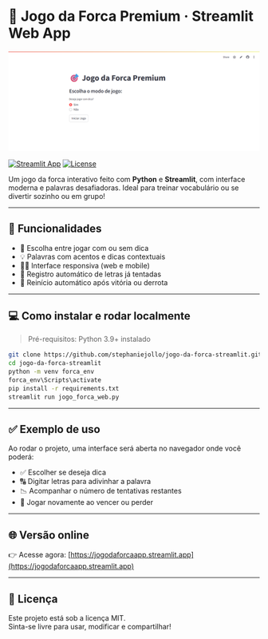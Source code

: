 
# 🧠 Jogo da Forca Premium · Streamlit Web App

![Demonstração do jogo](screenshot.png)

[![Streamlit App](https://img.shields.io/badge/Streamlit-Online-success?logo=streamlit)](https://jogodaforcaapp.streamlit.app)
[![License](https://img.shields.io/badge/license-MIT-blue.svg)](LICENSE)

Um jogo da forca interativo feito com **Python** e **Streamlit**, com interface moderna e palavras desafiadoras. Ideal para treinar vocabulário ou se divertir sozinho ou em grupo!

---

## 🚀 Funcionalidades

- 🧩 Escolha entre jogar com ou sem dica  
- 💡 Palavras com acentos e dicas contextuais  
- 👩‍💻 Interface responsiva (web e mobile)  
- 🎯 Registro automático de letras já tentadas  
- 🔄 Reinício automático após vitória ou derrota

---

## 💻 Como instalar e rodar localmente

> Pré-requisitos: Python 3.9+ instalado

```bash
git clone https://github.com/stephaniejollo/jogo-da-forca-streamlit.git
cd jogo-da-forca-streamlit
python -m venv forca_env
forca_env\Scripts\activate
pip install -r requirements.txt
streamlit run jogo_forca_web.py
```

---

## ✅ Exemplo de uso

Ao rodar o projeto, uma interface será aberta no navegador onde você poderá:

- ✅ Escolher se deseja dica  
- 🔠 Digitar letras para adivinhar a palavra  
- 📉 Acompanhar o número de tentativas restantes  
- 🥇 Jogar novamente ao vencer ou perder

---

## 🌐 Versão online

👉 Acesse agora: [https://jogodaforcaapp.streamlit.app](https://jogodaforcaapp.streamlit.app)

---

## 📄 Licença

Este projeto está sob a licença MIT.  
Sinta-se livre para usar, modificar e compartilhar!
